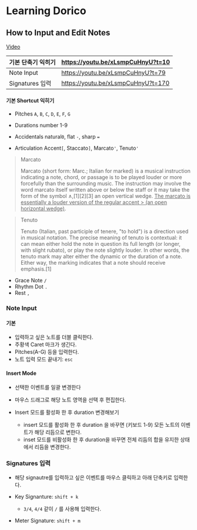 # Learning Dorico





## How to Input and Edit Notes

[Video](https://www.youtube.com/watch?v=xLsmpCuHnyU&t=73s)

| 기본 단축기 익히기 | https://youtu.be/xLsmpCuHnyU?t=10  |
| ------------------ | ---------------------------------- |
| Note Input         | https://youtu.be/xLsmpCuHnyU?t=79  |
| Signatures 입력    | https://youtu.be/xLsmpCuHnyU?t=170 |



#### 기본 Shortcut 익히기

- Pitches `A`, `B`, `C`, `D`, `E`, `F`, `G`

- Durations number 1-9

- Accidentals natural`0`, flat `-`, sharp `=`

- Articulation Accent`[`, Staccato`]`, Marcato`'`, Tenuto`'`

> Marcato
>
> Marcato (short form: Marc.; Italian for marked) is a musical instruction indicating a note, chord, or passage is to be played louder or more forcefully than the surrounding music. The instruction may involve the word marcato itself written above or below the staff or it may take the form of the symbol ∧,[1][2][3] an open vertical wedge. <u>The marcato is essentially a louder version of the regular accent > (an open horizontal wedge)</u>.

> Tenuto
>
> Tenuto (Italian, past participle of tenere, "to hold") is a direction used in musical notation. The precise meaning of tenuto is contextual: it can mean either hold the note in question its full length (or longer, with slight rubato), or play the note slightly louder. In other words, the tenuto mark may alter either the dynamic or the duration of a note. Either way, the marking indicates that a note should receive emphasis.[1]

- Grace Note `/`
- Rhythm Dot `.`
- Rest `,`



### Note Input

#### 기본

- 입력하고 싶은 노트를 더블 클릭한다.
- 주황색 Caret 마크가 생긴다.
- Pitches(A-G) 등을 입력한다.
- 노트 입력 모드 끝내기: `esc`

#### Insert Mode

- 선택한 이벤트를 일괄 변경한다

- 마우스 드래그로 해당 노트 영역을 선택 후 편집한다.
- Insert 모드를 활성화 한 후 duration 변경해보기
  - insert 모드를 활성화 한 후 duration 을 바꾸면 (키보드 1-9) 모든 노트의 이벤트가 해당 리듬으로 변한다.
  - inset 모드를 비활성화 한 후 duration을 바꾸면 전체 리듬의 합을 유지한 상태에서 리듬을 변경한다.



### Signatures 입력

- 해당 signautre를 입력하고 싶은 이벤트를 마우스 클릭하고 아래 단축키로 입력한다.

- Key Signanture: `shift + k`
  - `3/4`, `4/4` 같이 `/` 를 사용해 입력한다.
- Meter Signature: `shift + m`



